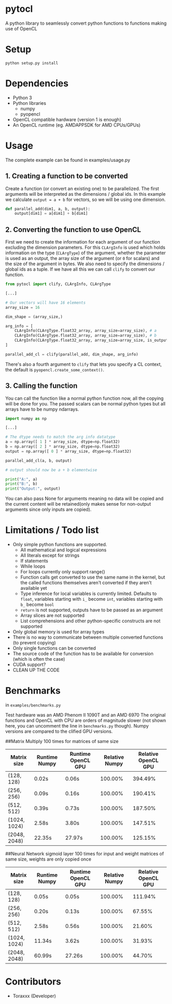 # pytocl
A python library to seamlessly convert python functions to functions making use of OpenCL

# Setup
`python setup.py install`

# Dependencies
- Python 3
- Python libraries
  - numpy
  - pyopencl
- OpenCL compatible hardware (version 1 is enough)
- An OpenCL runtime (eg. AMDAPPSDK for AMD CPUs/GPUs)

# Usage
The complete example can be found in examples/usage.py
## 1. Creating a function to be converted
Create a function (or convert an existing one) to be parallelized. The first arguments will be interpreted as the dimensions / global ids. In this example we calculate `output = a + b` for vectors, so we will be using one dimension.

```python
def parallel_add(dim1, a, b, output):
    output[dim1] = a[dim1] + b[dim1]
```

## 2. Converting the function to use OpenCL
First we need to create the information for each argument of our function excluding the dimension parameters. For this `CLArgInfo` is used which holds information on the type (`CLArgType`) of the argument, whether the parameter is used as an output, the array size of the argument (or `0` for scalars) and the size of the argument in bytes. We also need to specify the dimensions / global ids as a tuple. If we have all this we can call `clify` to convert our function.

```python
from pytocl import clify, CLArgInfo, CLArgType

[...]

# Our vectors will have 16 elements
array_size = 16

dim_shape = (array_size,)

arg_info = [
    CLArgInfo(CLArgType.float32_array, array_size=array_size), # a
    CLArgInfo(CLArgType.float32_array, array_size=array_size), # b
    CLArgInfo(CLArgType.float32_array, array_size=array_size, is_output=True) # output
]

parallel_add_cl = clify(parallel_add, dim_shape, arg_info)
```

There's also a fourth argument to `clify` that lets you specify a CL context, the default is `pyopencl.create_some_context()`.

## 3. Calling the function
You can call the function like a normal python function now, all the copying will be done for you. The passed scalars can be normal python types but all arrays have to be numpy ndarrays.

```python
import numpy as np

[...]

# The dtype needs to match the arg info datatype
a = np.array([ 1 ] * array_size, dtype=np.float32)
b = np.array([ 2 ] * array_size, dtype=np.float32)
output = np.array([ 0 ] * array_size, dtype=np.float32)

parallel_add_cl(a, b, output)

# output should now be a + b elementwise

print("A:", a)
print("B:", b)
print("Output:", output)
```

You can also pass None for arguments meaning no data will be copied and the current content will be retained(only makes sense for non-output arguments since only inputs are copied).

# Limitations / Todo list
- Only simple python functions are supported.
  - All mathematical and logical expressions
  - All literals except for strings
  - If statements
  - While loops
  - For loops currently only support range()
  - Function calls get converted to use the same name in the kernel, but the called functions themselves aren't converted if they aren't available yet
  - Type inference for local variables is currently limited. Defaults to `float`, variables starting with `i_` become `int`, variables starting with `b_` become `bool`
  - `return` is not supported, outputs have to be passed as an argument
  - Array slices are not supported
  - List comprehensions and other python-specific constructs are not supported
- Only global memory is used for array types
- There is no way to communicate between multiple converted functions (to prevent copying)
- Only single functions can be converted
- The source code of the function has to be available for conversion (which is often the case)
- CUDA support?
- CLEAN UP THE CODE

# Benchmarks
in `examples/benchmarks.py`

Test hardware was an AMD Phenom II 1090T and an AMD 6970
The original functions and OpenCL with CPU are orders of magnitude slower (not shown here, you can uncomment the line in `benchmarks.py` though).
Numpy versions are compared to the clified GPU versions. 

##Matrix Multiply 100 times for matrices of same size

Matrix size | Runtime Numpy | Runtime OpenCL GPU | Relative Numpy | Relative OpenCL GPU
------ | ------ | ------ | ------ | ------
(128, 128) | 0.02s | 0.06s | 100.00% | 394.49%
(256, 256) | 0.09s | 0.16s | 100.00% | 190.41%
(512, 512) | 0.39s | 0.73s | 100.00% | 187.50%
(1024, 1024) | 2.58s | 3.80s | 100.00% | 147.51%
(2048, 2048) | 22.35s | 27.97s | 100.00% | 125.15%

##Neural Network sigmoid layer 100 times for input and weight matrices of same size, weights are only copied once

Matrix size | Runtime Numpy | Runtime OpenCL GPU | Relative Numpy | Relative OpenCL GPU
------ | ------ | ------ | ------ | ------
(128, 128) | 0.05s | 0.05s | 100.00% | 111.94%
(256, 256) | 0.20s | 0.13s | 100.00% | 67.55%
(512, 512) | 2.58s | 0.56s | 100.00% | 21.60%
(1024, 1024) | 11.34s | 3.62s | 100.00% | 31.93%
(2048, 2048) | 60.99s | 27.26s | 100.00% | 44.70%

# Contributors
- Toraxxx (Developer)
